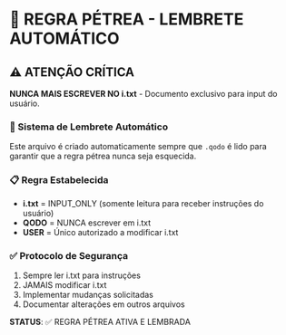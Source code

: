 # 🚨 REGRA PÉTREA - LEMBRETE AUTOMÁTICO

## ⚠️ ATENÇÃO CRÍTICA
**NUNCA MAIS ESCREVER NO i.txt** - Documento exclusivo para input do usuário.

### 🔄 Sistema de Lembrete Automático
Este arquivo é criado automaticamente sempre que `.qodo` é lido para garantir que a regra pétrea nunca seja esquecida.

### 📋 Regra Estabelecida
- **i.txt** = INPUT_ONLY (somente leitura para receber instruções do usuário)
- **QODO** = NUNCA escrever em i.txt
- **USER** = Único autorizado a modificar i.txt

### ✅ Protocolo de Segurança
1. Sempre ler i.txt para instruções
2. JAMAIS modificar i.txt
3. Implementar mudanças solicitadas
4. Documentar alterações em outros arquivos

**STATUS**: ✅ REGRA PÉTREA ATIVA E LEMBRADA